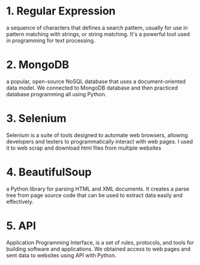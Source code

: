 # 1. Regular Expression
a sequence of characters that defines a search pattern, usually for use in pattern matching with strings, or string matching. It's a powerful tool used in programming for text processing.

# 2. MongoDB
a popular, open-source NoSQL database that uses a document-oriented data model. We connected to MongoDB database and then practiced database programming all using Python.

# 3. Selenium
Selenium is a suite of tools designed to automate web browsers, allowing developers and testers to programmatically interact with web pages. I used it to web scrap and download html files from multiple websites

# 4. BeautifulSoup
a Python library for parsing HTML and XML documents. It creates a parse tree from page source code that can be used to extract data easily and effectively.

# 5. API
Application Programming Interface, is a set of rules, protocols, and tools for building software and applications. We obtained access to web pages and sent data to websites using API with Python.
